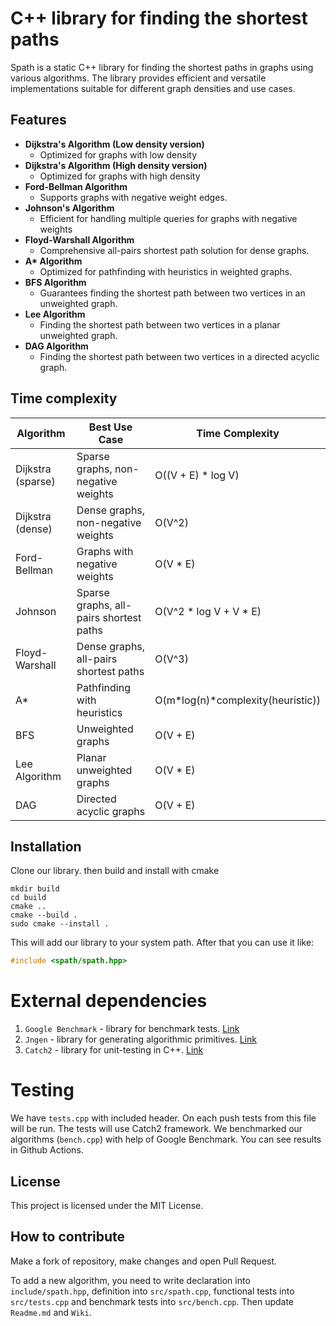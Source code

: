 # C++ library for finding the shortest paths

Spath is a static C++ library for finding the shortest paths in graphs using various algorithms. The library provides efficient and versatile implementations suitable for different graph densities and use cases.

## Features

- **Dijkstra's Algorithm (Low density version)**
  - Optimized for graphs with low density
- **Dijkstra's Algorithm (High density version)**
  - Optimized for graphs with high density
- **Ford-Bellman Algorithm**
  - Supports graphs with negative weight edges.
- **Johnson's Algorithm**
  - Efficient for handling multiple queries for graphs with negative weights
- **Floyd-Warshall Algorithm**
  - Comprehensive all-pairs shortest path solution for dense graphs.
- **A\* Algorithm**
  - Optimized for pathfinding with heuristics in weighted graphs.
- **BFS Algorithm**
  - Guarantees finding the shortest path between two vertices in an unweighted graph.
- **Lee Algorithm**
  - Finding the shortest path between two vertices in a planar unweighted graph.
- **DAG Algorithm**
  - Finding the shortest path between two vertices in a directed acyclic graph.


## Time complexity

| Algorithm         | Best Use Case                           | Time Complexity                   |
|-------------------|-----------------------------------------|-----------------------------------|
| Dijkstra (sparse) | Sparse graphs, non-negative weights     | O((V + E) * log V)                |
| Dijkstra (dense)  | Dense graphs, non-negative weights      | O(V^2)                            |
| Ford-Bellman      | Graphs with negative weights            | O(V * E)                          |
| Johnson           | Sparse graphs, all-pairs shortest paths | O(V^2 * log V + V * E)            |
| Floyd-Warshall    | Dense graphs, all-pairs shortest paths  | O(V^3)                            |
| A*                | Pathfinding with heuristics             | O(m*log(n)*complexity(heuristic)) |
| BFS               | Unweighted graphs                       | O(V + E)                          |
| Lee Algorithm     | Planar unweighted graphs                | O(V * E)                          |
| DAG               | Directed acyclic graphs                 | O(V + E)                          |


## Installation

Clone our library. then build and install with cmake

```
mkdir build
cd build
cmake ..
cmake --build .
sudo cmake --install .
```
This will add our library to your system path. After that you can use it like:

```cpp
#include <spath/spath.hpp>
```

# External dependencies

1) `Google Benchmark` - library for benchmark tests. [Link](https://github.com/google/benchmark)
2) `Jngen` - library for generating algorithmic primitives. [Link](https://github.com/ifsmirnov/jngen)
3) `Catch2` - library for unit-testing in C++. [Link](https://github.com/catchorg/Catch2)

# Testing

We have `tests.cpp` with included header. On each push tests from this file will be run. The tests will use Catch2 framework.
We benchmarked our algorithms (`bench.cpp`) with help of Google Benchmark. You can see results in Github Actions.

## License

This project is licensed under the MIT License.

## How to contribute

Make a fork of repository, make changes and open Pull Request.

To add a new algorithm, you need to write declaration into `include/spath.hpp`, definition into `src/spath.cpp`, functional tests into `src/tests.cpp` and benchmark tests into `src/bench.cpp`.
Then update `Readme.md` and `Wiki`.
